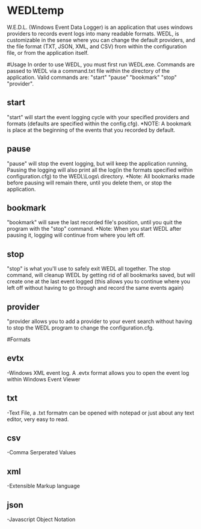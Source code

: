# WEDLtemp
W.E.D.L. (Windows Event Data Logger) is an application that uses windows providers to records event logs into many readable formats. WEDL, is customizable in the sense where you can change the default providers, and the file format (TXT, JSON, XML, and CSV) from within the configuration file, or from the application itself.

#Usage
In order to use WEDL, you must first run  WEDL.exe. Commands are passed to WEDL via a command.txt file within the directory of the application. Valid commands are: "start" "pause" "bookmark" "stop" "provider".

## start
"start" will start the event logging cycle with your specified providers and formats (defaults are specified within the config.cfg).
*NOTE: A bookmark is place at the beginning of the events that you recorded by default.

## pause
"pause" will stop the event logging, but will keep the application running, Pausing the logging will also print all the log(in the formats specified within configuration.cfg) to the WEDL\Logs\ directory. 
*Note: All bookmarks made before pausing will remain there, until you delete them, or stop the application.

## bookmark
"bookmark" will save the last recorded file's position, until you quit the program with the "stop" command.
*Note: When you start WEDL after pausing it, logging will continue from where you left off.

## stop
"stop" is what you'll use to safely exit WEDL all together. The stop command, will cleanup WEDL by getting rid of all bookmarks saved, but will create one at the last event logged (this allows you to continue where you left off without having to go through and record the same events again)

## provider
"provider <provider> allows you to add a provider to your event search without having to stop the WEDL program to change the configuration.cfg.

#Formats

## evtx
 -Windows XML event log. A .evtx format allows you to open the event log within Windows Event Viewer
 
## txt
-Text File, a .txt formatm can be opened with notepad or just about any text editor, very easy to read.
 
## csv
-Comma Serperated Values
 
## xml
-Extensible Markup language
 
## json
-Javascript Object Notation
